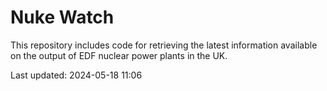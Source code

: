 # Nuke Watch

This repository includes code for retrieving the latest information available on the output of EDF nuclear power plants in the UK.

Last updated: 2024-05-18 11:06